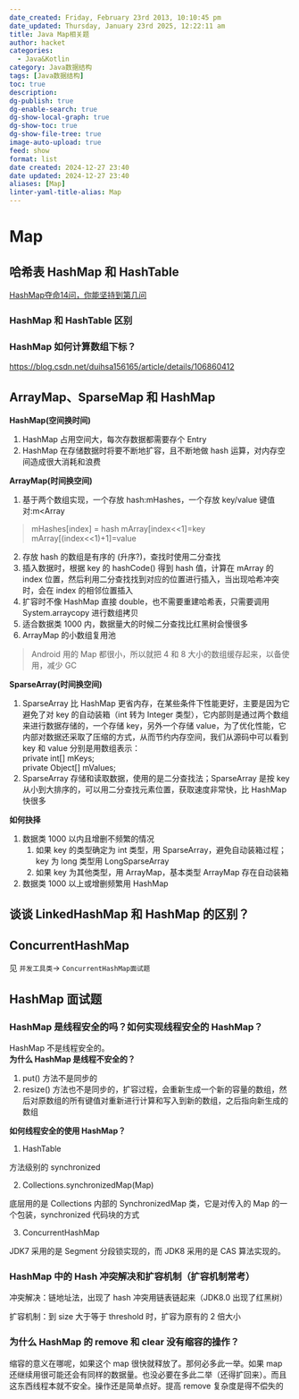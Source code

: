 ```yaml
---
date_created: Friday, February 23rd 2013, 10:10:45 pm
date_updated: Thursday, January 23rd 2025, 12:22:11 am
title: Java Map相关题
author: hacket
categories:
  - Java&Kotlin
category: Java数据结构
tags: [Java数据结构]
toc: true
description: 
dg-publish: true
dg-enable-search: true
dg-show-local-graph: true
dg-show-toc: true
dg-show-file-tree: true
image-auto-upload: true
feed: show
format: list
date created: 2024-12-27 23:40
date updated: 2024-12-27 23:40
aliases: [Map]
linter-yaml-title-alias: Map
---
```


# Map

## 哈希表 HashMap 和 HashTable

[HashMap夺命14问，你能坚持到第几问](https://juejin.cn/post/7077363148281348126)

### HashMap 和 HashTable 区别

### HashMap 如何计算数组下标？

<https://blog.csdn.net/duihsa156165/article/details/106860412>

## ArrayMap、SparseMap 和 HashMap

**HashMap(空间换时间)**

1. HashMap 占用空间大，每次存数据都需要存个 Entry
2. HashMap 在存储数据时将要不断地扩容，且不断地做 hash 运算，对内存空间造成很大消耗和浪费

**ArrayMap(时间换空间)**

1. 基于两个数组实现，一个存放 hash:mHashes，一个存放 key/value 键值对:m<Array

> mHashes[index] = hash
> mArray[index<<1]=key
> mArray[(index<<1)+1]=value

2. 存放 hash 的数组是有序的 (升序?)，查找时使用二分查找
3. 插入数据时，根据 key 的 hashCode() 得到 hash 值，计算在 mArray 的 index 位置，然后利用二分查找找到对应的位置进行插入，当出现哈希冲突时，会在 index 的相邻位置插入
4. 扩容时不像 HashMap 直接 double，也不需要重建哈希表，只需要调用 System.arraycopy 进行数组拷贝
5. 适合数据类 1000 内，数据量大的时候二分查找比红黑树会慢很多
6. ArrayMap 的小数组复用池

> Android 用的 Map 都很小，所以就把 4 和 8 大小的数组缓存起来，以备使用，减少 GC

**SparseArray(时间换空间)**

1. SparseArray ⽐ HashMap 更省内存，在某些条件下性能更好，主要是因为它避免了对 key 的⾃动装箱（int 转为 Integer 类型），它内部则是通过两个数组来进⾏数据存储的，⼀个存储 key，另外⼀个存储 value，为了优化性能，它内部对数据还采取了压缩的⽅式，从⽽节约内存空间，我们从源码中可以看到 key 和 value 分别是⽤数组表示：<br />private int[] mKeys;<br />private Object[] mValues;
2. SparseArray 存储和读取数据，使用的是二分查找法；SparseArray 是按 key 从小到大排序的，可以用二分查找元素位置，获取速度非常快，比 HashMap 快很多

**如何抉择**

1. 数据类 1000 以内且增删不频繁的情况
   1. 如果 key 的类型确定为 int 类型，用 SparseArray，避免自动装箱过程；key 为 long 类型用 LongSparseArray
   2. 如果 key 为其他类型，用 ArrayMap，基本类型 ArrayMap 存在自动装箱
2. 数据类 1000 以上或增删频繁用 HashMap<br />

## 谈谈 LinkedHashMap 和 HashMap 的区别？

## ConcurrentHashMap

见 `并发工具类`→ `ConcurrentHashMap面试题`

## HashMap 面试题

### HashMap 是线程安全的吗？如何实现线程安全的 HashMap？

HashMap 不是线程安全的。<br />**为什么 HashMap 是线程不安全的？**

1. put() 方法不是同步的
2. resize() 方法也不是同步的，扩容过程，会重新生成一个新的容量的数组，然后对原数组的所有键值对重新进行计算和写入到新的数组，之后指向新生成的数组

**如何线程安全的使用 HashMap？**

1. HashTable

方法级别的 synchronized

2. Collections.synchronizedMap(Map)

底层用的是 Collections 内部的 SynchronizedMap 类，它是对传入的 Map 的一个包装，synchronized 代码块的方式

3. ConcurrentHashMap

JDK7 采用的是 Segment 分段锁实现的，而 JDK8 采用的是 CAS 算法实现的。

### HashMap 中的 Hash 冲突解决和扩容机制（扩容机制常考）

冲突解决：链地址法，出现了 hash 冲突用链表链起来（JDK8.0 出现了红黑树）

扩容机制：到 size 大于等于 threshold 时，扩容为原有的 2 倍大小

### 为什么 HashMap 的 remove 和 clear 没有缩容的操作？

缩容的意义在哪呢，如果这个 map 很快就释放了。那何必多此一举。如果 map 还继续用很可能还会有同样的数据量。也没必要在多此二举（还得扩回来）。而且这东西线程本就不安全。操作还是简单点好。提高 remove 复杂度是得不偿失的
